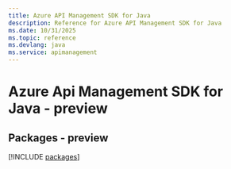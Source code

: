 ```yaml
---
title: Azure API Management SDK for Java
description: Reference for Azure API Management SDK for Java
ms.date: 10/31/2025
ms.topic: reference
ms.devlang: java
ms.service: apimanagement
---
```

# Azure Api Management SDK for Java - preview
## Packages - preview
[!INCLUDE [packages](api-management-index.md)]